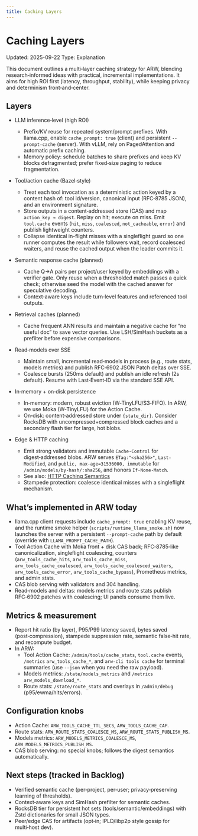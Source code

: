 ```yaml
---
title: Caching Layers
---
```


# Caching Layers

Updated: 2025-09-22
Type: Explanation

This document outlines a multi‑layer caching strategy for ARW, blending research‑informed ideas with practical, incremental implementations. It aims for high ROI first (latency, throughput, stability), while keeping privacy and determinism front‑and‑center.

## Layers

- LLM inference‑level (high ROI)
  - Prefix/KV reuse for repeated system/prompt prefixes. With llama.cpp, enable `cache_prompt: true` (client) and persistent `--prompt-cache` (server). With vLLM, rely on PagedAttention and automatic prefix caching.
  - Memory policy: schedule batches to share prefixes and keep KV blocks defragmented; prefer fixed‑size paging to reduce fragmentation.

- Tool/action cache (Bazel‑style)
  - Treat each tool invocation as a deterministic action keyed by a content hash of: tool id/version, canonical input (RFC‑8785 JSON), and an environment signature.
  - Store outputs in a content‑addressed store (CAS) and map `action_key → digest`. Replay on hit; execute on miss. Emit `tool.cache` events (`hit`, `miss`, `coalesced`, `not_cacheable`, `error`) and publish lightweight counters.
  - Collapse identical in-flight misses with a singleflight guard so one runner computes the result while followers wait, record coalesced waiters, and reuse the cached output when the leader commits it.

- Semantic response cache (planned)
  - Cache Q→A pairs per project/user keyed by embeddings with a verifier gate. Only reuse when a thresholded match passes a quick check; otherwise seed the model with the cached answer for speculative decoding.
  - Context‑aware keys include turn‑level features and referenced tool outputs.

- Retrieval caches (planned)
  - Cache frequent ANN results and maintain a negative cache for “no useful doc” to save vector queries. Use LSH/SimHash buckets as a prefilter before expensive comparisons.

- Read‑models over SSE
  - Maintain small, incremental read‑models in process (e.g., route stats, models metrics) and publish RFC‑6902 JSON Patch deltas over SSE.
  - Coalesce bursts (250ms default) and publish an idle refresh (2s default). Resume with Last‑Event‑ID via the standard SSE API.

- In‑memory + on‑disk persistence
  - In‑memory: modern, robust eviction (W‑TinyLFU/S3‑FIFO). In ARW, we use Moka (W‑TinyLFU) for the Action Cache.
  - On‑disk: content‑addressed store under `{state_dir}`. Consider RocksDB with uncompressed+compressed block caches and a secondary flash tier for large, hot blobs.

- Edge & HTTP caching
  - Emit strong validators and immutable `Cache-Control` for digest‑addressed blobs. ARW serves `ETag:"<sha256>"`, `Last-Modified`, and `public, max-age=31536000, immutable` for `/admin/models/by-hash/:sha256`, and honors `If-None-Match`.
  - See also: [HTTP Caching Semantics](../snippets/http_caching_semantics.md)
  - Stampede protection: coalesce identical misses with a singleflight mechanism.

## What’s implemented in ARW today

- llama.cpp client requests include `cache_prompt: true` enabling KV reuse, and the
  runtime smoke helper (`scripts/runtime_llama_smoke.sh`) now launches the server with a
  persistent `--prompt-cache` path by default (override with
  `LLAMA_PROMPT_CACHE_PATH`).
- Tool Action Cache with Moka front + disk CAS back; RFC‑8785‑like canonicalization, singleflight coalescing, counters (`arw_tools_cache_hits`, `arw_tools_cache_miss`, `arw_tools_cache_coalesced`, `arw_tools_cache_coalesced_waiters`, `arw_tools_cache_error`, `arw_tools_cache_bypass`), Prometheus metrics, and admin stats.
- CAS blob serving with validators and 304 handling.
- Read‑models and deltas: models metrics and route stats publish RFC‑6902 patches with coalescing; UI panels consume them live.

## Metrics & measurement

- Report hit ratio (by layer), P95/P99 latency saved, bytes saved (post‑compression), stampede suppression rate, semantic false‑hit rate, and recompute budget.
- In ARW:
  - Tool Action Cache: `/admin/tools/cache_stats`, `tool.cache` events, `/metrics` `arw_tools_cache_*`, and `arw-cli tools cache` for terminal summaries (use `--json` when you need the raw payload).
  - Models metrics: `/state/models_metrics` and `/metrics` `arw_models_download_*`.
  - Route stats: `/state/route_stats` and overlays in `/admin/debug` (p95/ewma/hits/errors).

## Configuration knobs

- Action Cache: `ARW_TOOLS_CACHE_TTL_SECS`, `ARW_TOOLS_CACHE_CAP`.
- Route stats: `ARW_ROUTE_STATS_COALESCE_MS`, `ARW_ROUTE_STATS_PUBLISH_MS`.
- Models metrics: `ARW_MODELS_METRICS_COALESCE_MS`, `ARW_MODELS_METRICS_PUBLISH_MS`.
- CAS blob serving: no special knobs; follows the digest semantics automatically.

## Next steps (tracked in Backlog)

- Verified semantic cache (per‑project, per‑user; privacy‑preserving learning of thresholds).
- Context‑aware keys and SimHash prefilter for semantic caches.
- RocksDB tier for persistent hot sets (tools/semantic/embeddings) with Zstd dictionaries for small JSON types.
- Peer/edge CAS for artifacts (opt‑in; IPLD/libp2p style gossip for multi‑host dev).
